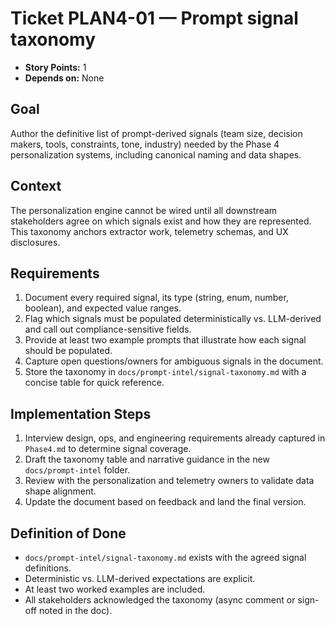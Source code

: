 # Ticket PLAN4-01 — Prompt signal taxonomy

- **Story Points:** 1
- **Depends on:** None

## Goal
Author the definitive list of prompt-derived signals (team size, decision makers, tools, constraints, tone, industry) needed by the Phase 4 personalization systems, including canonical naming and data shapes.

## Context
The personalization engine cannot be wired until all downstream stakeholders agree on which signals exist and how they are represented. This taxonomy anchors extractor work, telemetry schemas, and UX disclosures.

## Requirements
1. Document every required signal, its type (string, enum, number, boolean), and expected value ranges.
2. Flag which signals must be populated deterministically vs. LLM-derived and call out compliance-sensitive fields.
3. Provide at least two example prompts that illustrate how each signal should be populated.
4. Capture open questions/owners for ambiguous signals in the document.
5. Store the taxonomy in `docs/prompt-intel/signal-taxonomy.md` with a concise table for quick reference.

## Implementation Steps
1. Interview design, ops, and engineering requirements already captured in `Phase4.md` to determine signal coverage.
2. Draft the taxonomy table and narrative guidance in the new `docs/prompt-intel` folder.
3. Review with the personalization and telemetry owners to validate data shape alignment.
4. Update the document based on feedback and land the final version.

## Definition of Done
- `docs/prompt-intel/signal-taxonomy.md` exists with the agreed signal definitions.
- Deterministic vs. LLM-derived expectations are explicit.
- At least two worked examples are included.
- All stakeholders acknowledged the taxonomy (async comment or sign-off noted in the doc).
